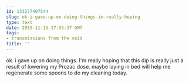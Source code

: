 ```yaml
---
id: 133277497544
slug: ok-i-gave-up-on-doing-things-im-really-hoping
type: text
date: 2015-11-15 17:55:37 GMT
tags:
- transmissions from the void
title: ''
---
```

ok. i gave up on doing things. I'm really hoping that this dip is really just a result of lowering my Prozac dose. maybe laying in bed will help me regenerate some spoons to do my cleaning today.